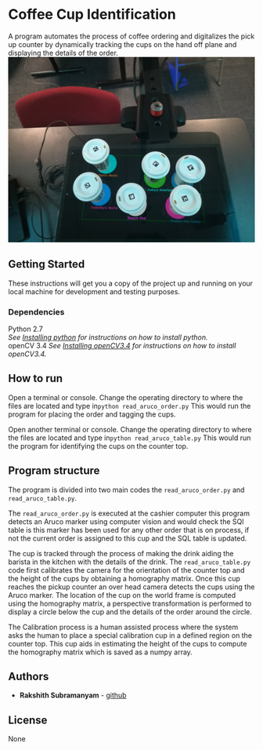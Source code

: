 # Coffee Cup Identification

A program automates the process of coffee ordering and digitalizes the pick up counter by dynamically tracking the cups on the hand off plane and displaying the details of the order.
![raw image](starBucks1.jpg)
## Getting Started

These instructions will get you a copy of the project up and running on your local machine for development and testing purposes.

### Dependencies

Python 2.7  
*See [Installing python](https://www.python.org/download/releases/2.7/) for instructions on how to install python.*  
openCV 3.4
*See [Installing openCV3.4](http://www.python36.com/how-to-install-opencv340-on-ubuntu1604/) for instructions on how to install openCV3.4.*


## How to run

Open a terminal or console. Change the operating directory to where the files are located and type in`python read_aruco_order.py` This would run the program for placing the order and tagging the cups.

Open another terminal or console. Change the operating directory to where the files are located and type in`python read_aruco_table.py` This would run the program for identifying the cups on the counter top.

## Program structure

The program is divided into two main codes the `read_aruco_order.py` and  `read_aruco_table.py`.

The `read_aruco_order.py` is executed at the cashier computer this program detects an Aruco marker using computer vision and would check the SQl table is this marker has been used for any other order that is on process, if not the current order is assigned to this cup and the SQL table is updated.

The cup is tracked through the process of making the drink aiding the barista in the kitchen with the details of the drink. The `read_aruco_table.py` code first calibrates the camera for the orientation of the counter top and the height of the cups by obtaining a homography matrix. Once this cup reaches the pickup counter an over head camera detects the cups using the Aruco marker. The location of the cup on the world frame is computed using the homography matrix, a perspective transformation is performed to display a circle below the cup and the details of the order around the circle.

The Calibration process is a human assisted process where the system asks the human to place a special calibration cup in a defined region on the counter top. This cup aids in estimating the height of the cups to compute the homography matrix which is saved as a numpy array.

## Authors

* **Rakshith Subramanyam** -  [github](https://github.com/Rakshith-2905)


## License

None
